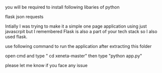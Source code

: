you will be required to install following libaries of python

flask
json
requests


Intially I was trying to make it a simple one page application using just javascrpit
but I remembered Flask is also a part of your tech stack so I also used flask.

use following command to run the application after extracting this folder

open cmd and type " cd xeneta-master"
then type "python app.py"

please let me know if you face any issue